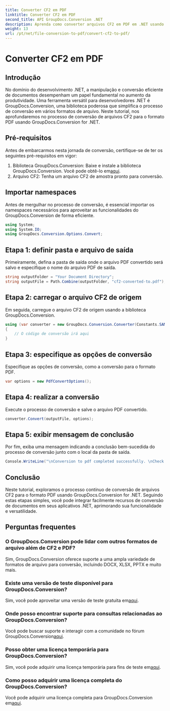 ```yaml
---
title: Converter CF2 em PDF
linktitle: Converter CF2 em PDF
second_title: API GroupDocs.Conversion .NET
description: Aprenda como converter arquivos CF2 em PDF em .NET usando GroupDocs.Conversion. Simplifique suas tarefas de gerenciamento de documentos sem esforço.
weight: 13
url: /pt/net/file-conversion-to-pdf/convert-cf2-to-pdf/
---
```


# Converter CF2 em PDF

## Introdução
No domínio do desenvolvimento .NET, a manipulação e conversão eficiente de documentos desempenham um papel fundamental no aumento da produtividade. Uma ferramenta versátil para desenvolvedores .NET é GroupDocs.Conversion, uma biblioteca poderosa que simplifica o processo de conversão em vários formatos de arquivo. Neste tutorial, nos aprofundaremos no processo de conversão de arquivos CF2 para o formato PDF usando GroupDocs.Conversion for .NET.
## Pré-requisitos
Antes de embarcarmos nesta jornada de conversão, certifique-se de ter os seguintes pré-requisitos em vigor:
1.  Biblioteca GroupDocs.Conversion: Baixe e instale a biblioteca GroupDocs.Conversion. Você pode obtê-lo em[aqui](https://releases.groupdocs.com/conversion/net/).
2. Arquivo CF2: Tenha um arquivo CF2 de amostra pronto para conversão.

## Importar namespaces
Antes de mergulhar no processo de conversão, é essencial importar os namespaces necessários para aproveitar as funcionalidades do GroupDocs.Conversion de forma eficiente.
```csharp
using System;
using System.IO;
using GroupDocs.Conversion.Options.Convert;
```
## Etapa 1: definir pasta e arquivo de saída
Primeiramente, defina a pasta de saída onde o arquivo PDF convertido será salvo e especifique o nome do arquivo PDF de saída.
```csharp
string outputFolder = "Your Document Directory";
string outputFile = Path.Combine(outputFolder, "cf2-converted-to.pdf");
```
## Etapa 2: carregar o arquivo CF2 de origem
Em seguida, carregue o arquivo CF2 de origem usando a biblioteca GroupDocs.Conversion.
```csharp
using (var converter = new GroupDocs.Conversion.Converter(Constants.SAMPLE_CF2))
{
    // O código de conversão irá aqui
}
```
## Etapa 3: especifique as opções de conversão
Especifique as opções de conversão, como a conversão para o formato PDF.
```csharp
var options = new PdfConvertOptions();
```
## Etapa 4: realizar a conversão
Execute o processo de conversão e salve o arquivo PDF convertido.
```csharp
converter.Convert(outputFile, options);
```
## Etapa 5: exibir mensagem de conclusão
Por fim, exiba uma mensagem indicando a conclusão bem-sucedida do processo de conversão junto com o local da pasta de saída.
```csharp
Console.WriteLine("\nConversion to pdf completed successfully. \nCheck output in {0}", outputFolder);
```

## Conclusão
Neste tutorial, exploramos o processo contínuo de conversão de arquivos CF2 para o formato PDF usando GroupDocs.Conversion for .NET. Seguindo estas etapas simples, você pode integrar facilmente recursos de conversão de documentos em seus aplicativos .NET, aprimorando sua funcionalidade e versatilidade.
## Perguntas frequentes
### O GroupDocs.Conversion pode lidar com outros formatos de arquivo além de CF2 e PDF?
Sim, GroupDocs.Conversion oferece suporte a uma ampla variedade de formatos de arquivo para conversão, incluindo DOCX, XLSX, PPTX e muito mais.
### Existe uma versão de teste disponível para GroupDocs.Conversion?
 Sim, você pode aproveitar uma versão de teste gratuita em[aqui](https://releases.groupdocs.com/).
### Onde posso encontrar suporte para consultas relacionadas ao GroupDocs.Conversion?
 Você pode buscar suporte e interagir com a comunidade no fórum GroupDocs.Conversion[aqui](https://forum.groupdocs.com/c/conversion/11).
### Posso obter uma licença temporária para GroupDocs.Conversion?
 Sim, você pode adquirir uma licença temporária para fins de teste em[aqui](https://purchase.groupdocs.com/temporary-license/).
### Como posso adquirir uma licença completa do GroupDocs.Conversion?
 Você pode adquirir uma licença completa para GroupDocs.Conversion em[aqui](https://purchase.groupdocs.com/buy).